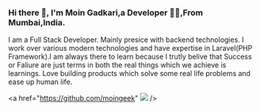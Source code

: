 ### Hi there 👋, I'm Moin Gadkari,a Developer 👨‍💻,From Mumbai,India. 

I am a Full Stack Developer. Mainly presice with backend technologies. I work over various modern technologies and have expertise in Laravel(PHP Framework).I am always there to learn because I trutly belive that Success or Faliure are just terms in both the real things which we achieve is learnings. Love building products which solve some real life problems and ease up human life.

<a href="https://github.com/moingeek" <img src="https://img.shields.io/badge/GitHub-100000?style=for-the-badge&logo=github&logoColor=white"/> />

<!--
**moingeek/moingeek** is a ✨ _special_ ✨ repository because its `README.md` (this file) appears on your GitHub profile.

Here are some ideas to get you started:

- 🔭 I’m currently working on ...
- 🌱 I’m currently learning ...
- 👯 I’m looking to collaborate on ...
- 🤔 I’m looking for help with ...
- 💬 Ask me about ...
- 📫 How to reach me: ...
- 😄 Pronouns: ...
- ⚡ Fun fact: ...
-->
